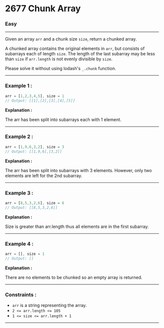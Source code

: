 # 2677 Chunk Array

### Easy

---

Given an array `arr` and a chunk size `size`, return a chunked array.

A chunked array contains the original elements in `arr`, but consists of subarrays each of length `size`. The length of the last subarray may be less than `size` if `arr.length` is not evenly divisible by `size`.

Please solve it without using lodash's `_.chunk` function.

---

### Example 1 :

```javascript
arr = [1,2,3,4,5], size = 1
// Output: [[1],[2],[3],[4],[5]]

```

**Explanation :**

The arr has been split into subarrays each with 1 element.

---

### Example 2 :

```javascript
arr = [1,9,6,3,2], size = 3
// Output: [[1,9,6],[3,2]]

```

**Explanation :**

The arr has been split into subarrays with 3 elements. However, only two elements are left for the 2nd subarray.

---

### Example 3 :

```javascript
arr = [8,5,3,2,6], size = 6
// Output: [[8,5,3,2,6]]

```

**Explanation :**

Size is greater than arr.length thus all elements are in the first subarray.

---

### Example 4 :

```javascript
arr = [], size = 1
// Output: []

```

**Explanation :**

There are no elements to be chunked so an empty array is returned.

---


### Constraints :

- `arr` is a string representing the array.
- `2 <= arr.length <= 105`
- `1 <= size <= arr.length + 1`

---